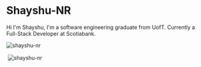 # Shayshu-NR

Hi I'm Shayshu, I'm a software engineering graduate from UofT.
Currently a Full-Stack Developer at Scotiabank. 

<p><img align="center" src="https://github-readme-stats.vercel.app/api/top-langs?username=shayshu-nr&show_icons=true&locale=en&layout=compact" alt="shayshu-nr" /></p>

<p>&nbsp;<img align="center" src="https://github-readme-stats.vercel.app/api?username=shayshu-nr&show_icons=true&locale=en" alt="shayshu-nr" /></p>
